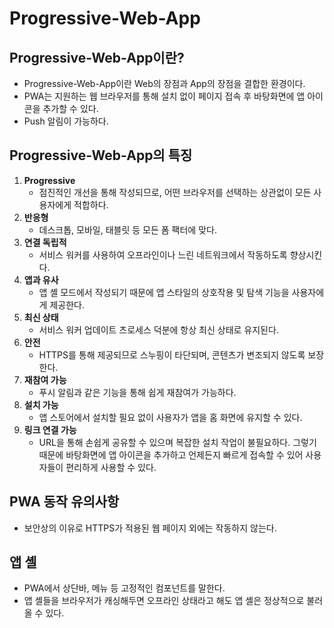# Progressive-Web-App



## Progressive-Web-App이란?

* Progressive-Web-App이란 Web의 장점과 App의 장점을 결합한 환경이다.
* PWA는 지원하는 웹 브라우저를 통해 설치 없이 페이지 접속 후 바탕화면에 앱 아이콘을 추가할 수 있다.
* Push 알림이 가능하다.



## Progressive-Web-App의 특징

1. **Progressive**
   * 점진적인 개선을 통해 작성되므로, 어떤 브라우저를 선택하는 상관없이 모든 사용자에게 적합하다.
2. **반응형**
   * 데스크톱, 모바일, 태블릿 등 모든 폼 팩터에 맞다.
3. **연결 독립적**
   * 서비스 워커를 사용하여 오프라인이나 느린 네트워크에서 작동하도록 향상시킨다.
4. **앱과 유사**
   * 앱 셸 모드에서 작성되기 때문에 앱 스타일의 상호작용 및 탐색 기능을 사용자에게 제공한다.
5. **최신 상태**
   * 서비스 워커 업데이트 츠로세스 덕분에 항상 최신 상태로 유지된다.
6. **안전**
   * HTTPS를 통해 제공되므로 스누핑이 타단되며, 콘텐츠가 변조되지 않도록 보장한다.
7. **재참여 가능**
   * 푸시 알림과 같은 기능을 통해 쉽게 재참여가 가능하다.
8. **설치 가능**
   * 앱 스토어에서 설치할 필요 없이 사용자가 앱을 홈 화면에 유지할 수 있다.
9. **링크 연결 가능**
   * URL을 통해 손쉽게 공유할 수 있으며 복잡한 설치 작업이 불필요하다. 그렇기 때문에 바탕화면에 앱 아이콘을 추가하고 언제든지 빠르게 접속할 수 있어 사용자들이 편리하게 사용할 수 있다.



## PWA 동작 유의사항

* 보안상의 이유로 HTTPS가 적용된 웹 페이지 외에는 작동하지 않는다.



## 앱 셸

* PWA에서 상단바, 메뉴 등 고정적인 컴포넌트를 말한다.
* 앱 셸들을 브라우저가 캐싱해두면 오프라인 상태라고 해도 앱 셸은 정상적으로 불러올 수 있다.

